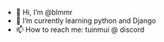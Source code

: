 - 👋 Hi, I’m @blmmr
- 🌱 I’m currently learning python and Django
- 📫 How to reach me: tuinmui @ discord
